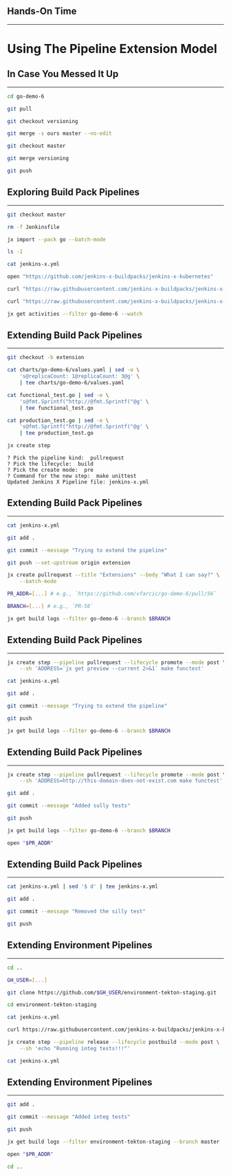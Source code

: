 ## Hands-On Time

---

# Using The Pipeline Extension Model


## In Case You Messed It Up

---

```bash
cd go-demo-6

git pull

git checkout versioning

git merge -s ours master --no-edit

git checkout master

git merge versioning

git push
```


## Exploring Build Pack Pipelines

---

```bash
git checkout master

rm -f Jenkinsfile

jx import --pack go --batch-mode

ls -1

cat jenkins-x.yml

open "https://github.com/jenkins-x-buildpacks/jenkins-x-kubernetes"

curl "https://raw.githubusercontent.com/jenkins-x-buildpacks/jenkins-x-kubernetes/master/packs/go/pipeline.yaml"

curl "https://raw.githubusercontent.com/jenkins-x-buildpacks/jenkins-x-classic/master/packs/go/pipeline.yaml"

jx get activities --filter go-demo-6 --watch
```


## Extending Build Pack Pipelines

---

```bash
git checkout -b extension

cat charts/go-demo-6/values.yaml | sed -e \
    's@replicaCount: 1@replicaCount: 3@g' \
    | tee charts/go-demo-6/values.yaml

cat functional_test.go | sed -e \
    's@fmt.Sprintf("http://@fmt.Sprintf("@g' \
    | tee functional_test.go

cat production_test.go | sed -e \
    's@fmt.Sprintf("http://@fmt.Sprintf("@g' \
    | tee production_test.go

jx create step
```

```
? Pick the pipeline kind:  pullrequest
? Pick the lifecycle:  build
? Pick the create mode:  pre
? Command for the new step:  make unittest
Updated Jenkins X Pipeline file: jenkins-x.yml
```


## Extending Build Pack Pipelines

---

```bash
cat jenkins-x.yml

git add .

git commit --message "Trying to extend the pipeline"

git push --set-upstream origin extension

jx create pullrequest --title "Extensions" --body "What I can say?" \
    --batch-mode

PR_ADDR=[...] # e.g., `https://github.com/vfarcic/go-demo-6/pull/56`

BRANCH=[...] # e.g., `PR-56`

jx get build logs --filter go-demo-6 --branch $BRANCH
```


## Extending Build Pack Pipelines

---

```bash
jx create step --pipeline pullrequest --lifecycle promote --mode post \
    --sh 'ADDRESS=`jx get preview --current 2>&1` make functest'

cat jenkins-x.yml

git add .

git commit --message "Trying to extend the pipeline"

git push

jx get build logs --filter go-demo-6 --branch $BRANCH
```


## Extending Build Pack Pipelines

---

```bash
jx create step --pipeline pullrequest --lifecycle promote --mode post \
    --sh 'ADDRESS=http://this-domain-does-not-exist.com make functest'

git add .

git commit --message "Added sully tests"

git push

jx get build logs --filter go-demo-6 --branch $BRANCH

open "$PR_ADDR"
```


## Extending Build Pack Pipelines

---

```bash
cat jenkins-x.yml | sed '$ d' | tee jenkins-x.yml

git add .

git commit --message "Removed the silly test"

git push
```


## Extending Environment Pipelines

---

```bash
cd ..

GH_USER=[...]

git clone https://github.com/$GH_USER/environment-tekton-staging.git

cd environment-tekton-staging

cat jenkins-x.yml

curl https://raw.githubusercontent.com/jenkins-x-buildpacks/jenkins-x-kubernetes/master/packs/environment/pipeline.yaml

jx create step --pipeline release --lifecycle postbuild --mode post \
    --sh 'echo "Running integ tests!!!"'

cat jenkins-x.yml
```


## Extending Environment Pipelines

---

```bash
git add .

git commit --message "Added integ tests"

git push

jx get build logs --filter environment-tekton-staging --branch master

open "$PR_ADDR"

cd ..
```

